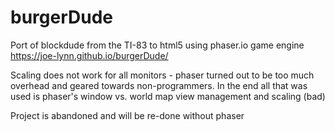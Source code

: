 # burgerDude

Port of blockdude from the TI-83 to html5 using phaser.io game engine https://joe-lynn.github.io/burgerDude/

Scaling does not work for all monitors - phaser turned out to be too much overhead and geared towards non-programmers. In the end all that was used is phaser's window vs. world map view management and scaling (bad)

Project is abandoned and will be re-done without phaser
